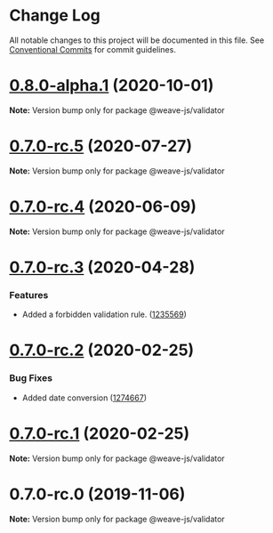 # Change Log

All notable changes to this project will be documented in this file.
See [Conventional Commits](https://conventionalcommits.org) for commit guidelines.

# [0.8.0-alpha.1](https://github.com/weave-microservices/weave/compare/@weave-js/validator@0.7.0-rc.5...@weave-js/validator@0.8.0-alpha.1) (2020-10-01)

**Note:** Version bump only for package @weave-js/validator





# [0.7.0-rc.5](https://github.com/weave-microservices/weave/compare/@weave-js/validator@0.7.0-rc.4...@weave-js/validator@0.7.0-rc.5) (2020-07-27)

**Note:** Version bump only for package @weave-js/validator





# [0.7.0-rc.4](https://github.com/weave-microservices/weave/compare/@weave-js/validator@0.7.0-rc.3...@weave-js/validator@0.7.0-rc.4) (2020-06-09)

**Note:** Version bump only for package @weave-js/validator





# [0.7.0-rc.3](https://github.com/weave-microservices/weave/compare/@weave-js/validator@0.7.0-rc.2...@weave-js/validator@0.7.0-rc.3) (2020-04-28)


### Features

* Added a forbidden validation rule. ([1235569](https://github.com/weave-microservices/weave/commit/1235569cfd94617cc991802ece603f4efa1849f5))





# [0.7.0-rc.2](https://github.com/weave-microservices/weave/compare/@weave-js/validator@0.7.0-rc.1...@weave-js/validator@0.7.0-rc.2) (2020-02-25)


### Bug Fixes

* Added date conversion ([1274667](https://github.com/weave-microservices/weave/commit/12746678665c5115278f026ddb0ee6a2e74530ce))





# [0.7.0-rc.1](https://github.com/weave-microservices/weave/compare/@weave-js/validator@0.7.0-rc.0...@weave-js/validator@0.7.0-rc.1) (2020-02-25)

**Note:** Version bump only for package @weave-js/validator





# 0.7.0-rc.0 (2019-11-06)

**Note:** Version bump only for package @weave-js/validator
